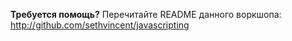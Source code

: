 __Требуется помощь?__ Перечитайте README данного воркшопа: http://github.com/sethvincent/javascripting
